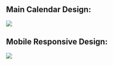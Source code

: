 ## Main Calendar Design:  

![](https://raw.githubusercontent.com/robertguss/CSS-Responsive-Calendar/master/images/Calendar%20-%20Main.png)

## Mobile Responsive Design:  

![](https://raw.githubusercontent.com/robertguss/CSS-Responsive-Calendar/master/images/Calendar%20-%20Responsive.png)